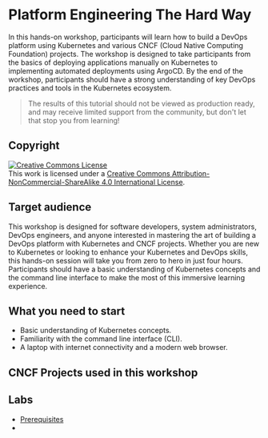 # Platform Engineering The Hard Way

In this hands-on workshop, participants will learn how to build a DevOps platform using Kubernetes and various CNCF (Cloud Native Computing Foundation) projects. The workshop is designed to take participants from the basics of deploying applications manually on Kubernetes to implementing automated deployments using ArgoCD. By the end of the workshop, participants should have a strong understanding of key DevOps practices and tools in the Kubernetes ecosystem.

> The results of this tutorial should not be viewed as production ready, and may receive limited support from the community, but don't let that stop you from learning!

## Copyright

<a rel="license" href="http://creativecommons.org/licenses/by-nc-sa/4.0/"><img alt="Creative Commons License" style="border-width:0" src="https://i.creativecommons.org/l/by-nc-sa/4.0/88x31.png" /></a><br />This work is licensed under a <a rel="license" href="http://creativecommons.org/licenses/by-nc-sa/4.0/">Creative Commons Attribution-NonCommercial-ShareAlike 4.0 International License</a>.

## Target audience

This workshop is designed for software developers, system administrators, DevOps engineers, and anyone interested in mastering the art of building a DevOps platform with Kubernetes and CNCF projects. Whether you are new to Kubernetes or looking to enhance your Kubernetes and DevOps skills, this hands-on session will take you from zero to hero in just four hours. Participants should have a basic understanding of Kubernetes concepts and the command line interface to make the most of this immersive learning experience.

## What you need to start
* Basic understanding of Kubernetes concepts.
* Familiarity with the command line interface (CLI).
* A laptop with internet connectivity and a modern web browser.

## CNCF Projects used in this workshop


## Labs
* [Prerequisites](docs/01-prerequisites.md)
* []()